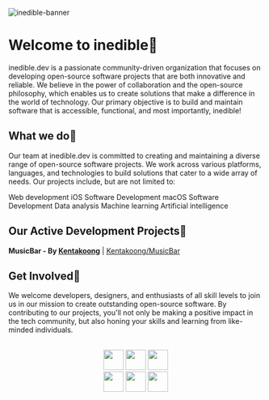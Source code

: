 ![inedible-banner](https://user-images.githubusercontent.com/35761701/234462440-9d010b3d-e286-4d02-b0fb-f6cca9f254a0.png)

# Welcome to inedible🍌

inedible.dev is a passionate community-driven organization that focuses on developing open-source software projects that are both innovative and reliable. We believe in the power of collaboration and the open-source philosophy, which enables us to create solutions that make a difference in the world of technology. Our primary objective is to build and maintain software that is accessible, functional, and most importantly, inedible!

## What we do🤔

Our team at inedible.dev is committed to creating and maintaining a diverse range of open-source software projects. We work across various platforms, languages, and technologies to build solutions that cater to a wide array of needs. Our projects include, but are not limited to:

Web development
iOS Software Development
macOS Software Development
Data analysis
Machine learning
Artificial intelligence

## Our Active Development Projects🤗

**MusicBar - By [Kentakoong](https://github.com/Kentakoong)**    |    [Kentakoong/MusicBar](https://github.com/Kentakoong/MusicBar)

## Get Involved🤗

We welcome developers, designers, and enthusiasts of all skill levels to join us in our mission to create outstanding open-source software. By contributing to our projects, you'll not only be making a positive impact in the tech community, but also honing your skills and learning from like-minded individuals.

<br/>

<div align="center">
<img src="https://forthebadge.com/images/badges/powered-by-coffee.svg" height=40 />&nbsp;<img src="https://forthebadge.com/images/badges/made-with-swift.svg" height=40 />&nbsp;<img src="https://forthebadge.com/images/badges/made-with-typescript.svg" height=40 />
</div>

<div align="center">
<img src="https://forthebadge.com/images/badges/it-works-why.svg" height=40 />&nbsp;<img src="https://forthebadge.com/images/badges/not-a-bug-a-feature.svg" height=40 />&nbsp;<img src="https://forthebadge.com/images/badges/works-on-my-machine.svg" height=40 />
</div>
